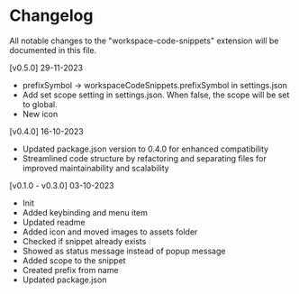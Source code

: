 # Changelog

All notable changes to the "workspace-code-snippets" extension will be documented in this file.

[v0.5.0] 29-11-2023

- prefixSymbol -> workspaceCodeSnippets.prefixSymbol in settings.json
- Add set scope setting in settings.json. When false, the scope will be set to global.
- New icon

[v0.4.0] 16-10-2023

- Updated package.json version to 0.4.0 for enhanced compatibility
- Streamlined code structure by refactoring and separating files for improved maintainability and scalability

[v0.1.0 - v0.3.0] 03-10-2023

- Init
- Added keybinding and menu item
- Updated readme
- Added icon and moved images to assets folder
- Checked if snippet already exists
- Showed as status message instead of popup message
- Added scope to the snippet
- Created prefix from name
- Updated package.json
